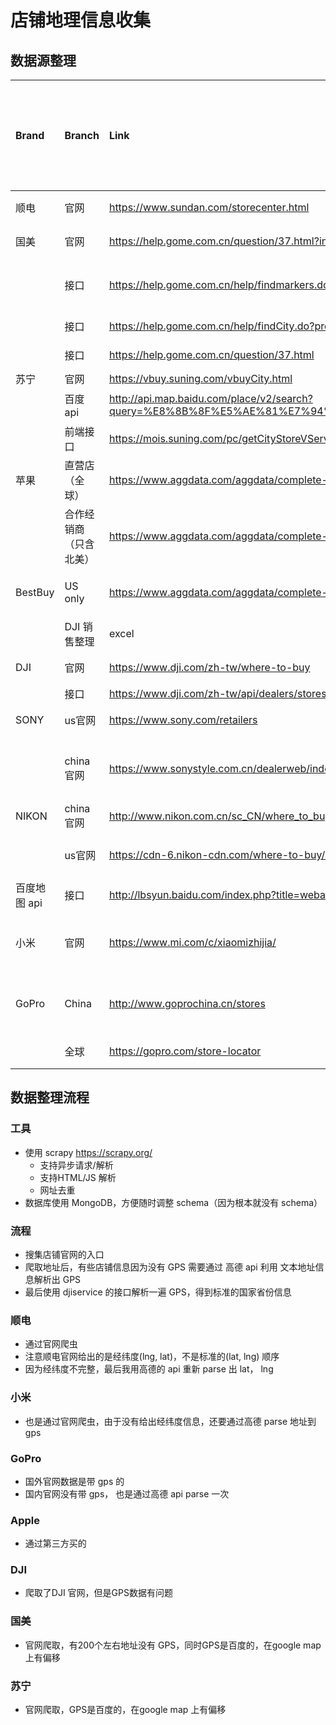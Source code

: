# 店铺地理信息收集

## 数据源整理

| Brand        |         Branch         | Link                                                         | Remarks                           | 目前已经入库的 | Dimension  Source |
| :------------ | :-------------------- | :----------------------------------------------------------- | :-------------------------------- | -------------- | ----------------- |
| 顺电         |          官网          | https://www.sundan.com/storecenter.html                      | 可以通过爬虫获取                  | 1              | 1                 |
| 国美         |          官网          | https://help.gome.com.cn/question/37.html?intcmp=sy-1000043114-0 | 可以爬出爬取                      |                |                   |
|              |          接口          | https://help.gome.com.cn/help/findmarkers.do                 | form-data  find store by city id  |                | 1                 |
|              |          接口          | https://help.gome.com.cn/help/findCity.do?provinceId=15000000&_=1524641769587 | find city id                      |                | 1                 |
|              |          接口          | https://help.gome.com.cn/question/37.html                    | Province id                       |                | 1                 |
| 苏宁         |          官网          | https://vbuy.suning.com/vbuyCity.html                        | 易购代表                          | 1              | 1                 |
|              |        百度 api        | http://api.map.baidu.com/place/v2/search?query=%E8%8B%8F%E5%AE%81%E7%94%B5%E5%99%A8&region=%E6%9D%AD%E5%B7%9E&page_size=20%E7%9A%84&output=json&page_num=0&ak=qXINrzrUL7ks5fBxA7xk95eFpUPp3TmP | 通过百度api 请求                  |                |                   |
|              |        前端接口        | https://mois.suning.com/pc/getCityStoreVServants/010-1-cityDataCb.html?callback=cityDataCb&_=1524643166243 |                                   |                |                   |
| 苹果         |     直营店（全球）     | https://www.aggdata.com/aggdata/complete-list-apple-retail-store-locations | 购买后可以持续更新                | 1              | 1                 |
|              | 合作经销商（只含北美） | https://www.aggdata.com/aggdata/complete-list-apple-specialists-distributor-locations | 购买后可以持续更新                | 1              |                   |
| BestBuy      |        US only         | https://www.aggdata.com/aggdata/complete-list-best-buy-locations | 购买后可以持续更新                | 1              |                   |
|              |      DJI 销售整理      | excel                                                        |                                   |                | 1                 |
| DJI          |          官网          | https://www.dji.com/zh-tw/where-to-buy                       | 内部获取 or 爬取                  | 1              |                   |
|              |          接口          | https://www.dji.com/zh-tw/api/dealers/stores/cn              |                                   |                | 1                 |
| SONY         |         us官网         | https://www.sony.com/retailers                               | 只有零食商的名字                  |                |                   |
|              |       china官网        | https://www.sonystyle.com.cn/dealerweb/index.html            | 基本都是代理商，小量直营店（5家） |                |                   |
| NIKON        |       china官网        | http://www.nikon.com.cn/sc_CN/where_to_buy/image_shop.page?lang= |                                   |                |                   |
|              |         us官网         | https://cdn-6.nikon-cdn.com/where-to-buy/nikon_img_auth_dealers.pdf | 只有代理商名单的pdf               |                |                   |
| 百度地图 api |          接口          | http://lbsyun.baidu.com/index.php?title=webapi/guide/webservice-placeapi |                                   |                |                   |
| 小米         |          官网          | https://www.mi.com/c/xiaomizhijia/                           | 爬虫 然后谷歌接口解析出GPS        |                | 1                 |
| GoPro        |         China          | http://www.goprochina.cn/stores                              | 爬虫 然后谷歌接口解析出GPS        |                | 1                 |
|              |          全球          | https://gopro.com/store-locator                              | 爬虫，带坐标                      |                | 1                 |


## 数据整理流程

### 工具

- 使用 scrapy https://scrapy.org/
  - 支持异步请求/解析
  - 支持HTML/JS 解析
  - 网址去重
- 数据库使用 MongoDB，方便随时调整 schema（因为根本就没有 schema）

### 流程

- 搜集店铺官网的入口
- 爬取地址后，有些店铺信息因为没有 GPS 需要通过 高德 api 利用 文本地址信息解析出 GPS
- 最后使用 djiservice 的接口解析一遍 GPS，得到标准的国家省份信息

### 顺电

- 通过官网爬虫
- 注意顺电官网给出的是经纬度(lng, lat)，不是标准的(lat, lng) 顺序
- 因为经纬度不完整，最后我用高德的 api 重新 parse 出 lat， lng

### 小米

- 也是通过官网爬虫，由于没有给出经纬度信息，还要通过高德 parse 地址到 gps

### GoPro

- 国外官网数据是带 gps 的
- 国内官网没有带 gps， 也是通过高德 api parse 一次

### Apple

- 通过第三方买的

### DJI

- 爬取了DJI 官网，但是GPS数据有问题

### 国美

- 官网爬取，有200个左右地址没有 GPS，同时GPS是百度的，在google map 上有偏移

### 苏宁 

- 官网爬取，GPS是百度的，在google map 上有偏移
